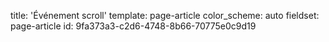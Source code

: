 title: 'Événement scroll'
template: page-article
color_scheme: auto
fieldset: page-article
id: 9fa373a3-c2d6-4748-8b66-70775e0c9d19
